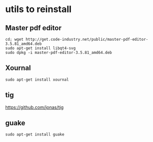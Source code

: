 # utils to reinstall

## Master pdf editor

```
cd; wget http://get.code-industry.net/public/master-pdf-editor-3.5.81_amd64.deb
sudo apt-get install libqt4-svg
sudo dpkg -i master-pdf-editor-3.5.81_amd64.deb
```
## Xournal

`sudo apt-get install xournal`

## tig

https://github.com/jonas/tig

## guake

`sudo apt-get install guake`
